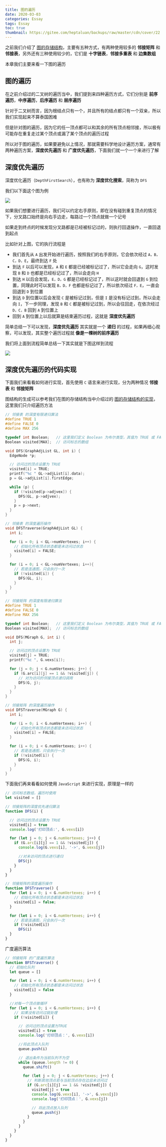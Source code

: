 ```yaml
---
title: 图的遍历
date: 2020-03-03
categories: Essay
tags: Essay
toc: true
thumbnail: https://gitee.com/heptaluan/backups/raw/master/cdn/cover/22.jpg
---
```


之前我们介绍了 [图的存储结构](http://localhost:4000/2020/03/07/Essay/21/)，主要有五种方式，有两种使用较多的 **邻接矩阵** 和 **邻接表**，另外还有三种使用较少的，它们是 **十字链表**，**邻接多重表** 和 **边集数组**

本章我们主要来看一下图的遍历

<!--more-->


## 图的遍历

在之前介绍过的二叉树的遍历当中，我们提到来四种遍历方式，它们分别是 **前序遍历**，**中序遍历**，**后序遍历** 和 **层序遍历**

针对于二叉树而言，因为根结点只有一个，并且所有的结点都只有一个双亲，所以我们实现起来不算泰国困难

但是针对图的遍历，因为它的任一顶点都可以和其余的所有顶点相邻接，所以极有可能存在重复走过某个顶点或漏了某个顶点的遍历过程

所以对于图的遍历，如果要避免以上情况，那就需要科学地设计遍历方案，通常有两种遍历方案，**深度优先遍历** 和 **广度优先遍历**，下面我们就一个一个来进行了解




## 深度优先遍历

深度优化遍历（`DepthFirstSearch`），也有称为 **深度优化搜索**，简称为 `DFS`

我们以下面这个图为例

![](https://gitee.com/heptaluan/backups/raw/master/cdn/essay/175.png)

如果我们想要进行遍历，我们可以约定右手原则，即在没有碰到重复顶点的情况下，分叉路口始终是向右手边走，每路过一个顶点就做一个记号

如果走到终点的时候发现分叉路都是已经被标记过的，则执行回退操作，一直回退到起点

比如针对上图，它的执行流程是

* 我们首先从 `A` 出发开始进行遍历，按照我们的右手原则，它会依次经过 `A，B，C，D，E`，最终到达 `F` 处
* 到达 `F` 以后可以发现，`A` 和 `E` 都是已经被标记过了，所以它会走向 `G`，这时发现 `B` 和 `D` 也都是已经标记过了，所以会走向 `H`
* 到达 `H` 以后会发现，`E，D，G` 都是已经标记过了，所以这时就会回退到 `G` 到位置，同理此时可以发现 `B，D，F` 也都是标记过了，所以依次经过 `F，E`，一直会回退到 `D` 到位置
* 到达 `D` 到位置以后会发现 `C` 是被标记过到，但是 `I` 是没有标记过到，所以会走向 `I`，下一步同理，发现 `B` 和 `C` 都是被标记过到，所以会往回走，在依次经过 `D，C，B` 回到 `A` 到位置上
* 回到 `A` 到位置上以后就算是结束遍历过程，这就是 **深度优先遍历**

简单总结一下可以发现，**深度优先遍历** 其实就是一个 **递归** 的过程，如果再细心观察，可以发现，其实整个遍历过程就 **像是一棵树的前序遍历**

我们将上面到流程简单总结一下其实就是下图这样到流程

![](https://gitee.com/heptaluan/backups/raw/master/cdn/essay/176.png)



## 深度优先遍历的代码实现

下面我们来看看如何进行实现，首先使用 `C` 语言来进行实现，分为两种情况 **邻接表** 和 **邻接矩阵**

图结构的生成可以参考我们在图的存储结构当中介绍过的 [图的存储结构的实现](http://localhost:4000/2020/03/07/Essay/21/#%E5%9B%BE%E7%BB%93%E6%9E%84%E7%9A%84%E4%BB%A3%E7%A0%81%E5%AE%9E%E7%8E%B0)，这里我们只介绍遍历方法

```c
// 邻接表 的深度有限递归算法
#define TRUE 1
#define FALSE 0
#define MAX 256

typedef int Boolean;   // 这里我们定义 Boolean 为布尔类型，其值为 TRUE 或 FALSE
Boolean visited[MAX];  // 访问标志的数组

void DFS(GraphAdjList GL, int i) {
  EdgeNode *p;

  // 访问过的顶点设置为 TRUE
  visited[i] = TRUE;
  printf("%c " GL->adjList[i].data);
  p = GL->adjList[i].firstEdge;

  while (p) {
    if (!visited[p->adjvex]) {
      DFS(GL, p->adjvex);
    }
    p = p->next;
  }
}

// 邻接表 的深度遍历操作
void DFSTraverse(GraphAdjList GL) {
  int i;

  for (i = 0; i < GL->numVertexes; i++) {
    // 初始化所有顶点状态都是未访问过状态
    visited[i] = FALSE;
  }

  for (i = 0; i < GL->numVertexes; i++){
    // 若是连通图，只会执行一次
    if (!visited[i]) {
      DFS(GL, i);
    }
  }
}
```

```c
// 邻接矩阵 的深度有限递归算法
#define TRUE 1
#define FALSE 0
#define MAX 256

typedef int Boolean;   // 这里我们定义 Boolean 为布尔类型，其值为 TRUE 或 FALSE
Boolean visited[MAX];  // 访问标志的数组

void DFS(MGraph G, int i) {
  int j;

  // 访问过的顶点设置为 TRUE
  visited[j] = TRUE;        
  printf("%c ", G.vexs[i]);

  for (j = 0; j < G.numVertexes; j++) {
    if (G.arc[i][j] == 1 && !visited[j]) {
      // 对为访问的邻接顶点递归调用
      DFS(G, j); 
    }
  }
}

// 邻接矩阵 的深度遍历操作
void DFSTraverse(MGraph G) {
  int i;

  for (i = 0; i < G.numVertexes; i++) {
    // 初始化所有顶点状态都是未访问过状态
    visited[i] = FALSE;
  }

  for (i = 0; i < G.numVertexes; i++) {
    // 若是连通图，只会执行一次
    if (!visited[i]) {
      DFS(G, i);
    }
  }
}
```

下面我们再来看看如何使用 `JavaScript` 来进行实现，原理是一样的

```js
// 访问标志数组，遍历时使用
let visited = []

// 邻接矩阵的深度优先递归算法
function DFS(i) {

  // 访问过的顶点设置为 TRUE
  visited[i] = true
  console.log('打印顶点:', G.vexs[i])

  for (let j = 0; j < G.numVertexes; j++) {
    if (G.arc[i][j] == 1 && !visited[j]) {
      console.log(G.vexs[i], '->', G.vexs[j])

      //对未访问的顶点进行递归
      DFS(j)
    }
  }
}

// 邻接矩阵的深度遍历操作
function DFSTraverse() {
  for (let i = 0; i < G.numVertexes; i++) {
    // 初始化所有顶点状态都是未访问过状态
    visited[i] = false;
  }

  for (let i = 0; i < G.numVertexes; i++) {
    // 若是连通图，只会执行一次
    if (!visited[i])
      DFS(i)
  }
}
```

















广度遍历算法

```js
// 邻接矩阵 的广度遍历算法
function BFSTraverse() {
  // 初始化队列
  let queue = []

  for (let i = 0; i < G.numVertexes; i++) {
    // 初始化所有顶点状态都是未访问过状态
    visited[i] = false
  }

  //对每一个顶点做循环
  for (let i = 0; i < G.numVertexes; i++) {
    // 如果没有访问过就处理
    if (!visited[i]) {

      // 访问过的顶点设置为TRUE
      visited[i] = true
      console.log('打印顶点：', G.vexs[i])

      //将此顶点入队列
      queue.push(i)

      // 退出条件为当前队列不为空
      while (queue.length != 0) {
        queue.shift()

        for (let j = 0; j < G.numVertexes; j++) {
          // 判断其他顶点若与当前顶点存在边且未访问过
          if (G.arc[i][j] == 1 && !visited[j]) {
            visited[j] = true
            console.log(G.vexs[i], '->', G.vexs[j])
            console.log('打印顶点：', G.vexs[j])

            // 将此顶点放入队列
            queue.push(j)
          }
        }
      }
    }
  }
}
```